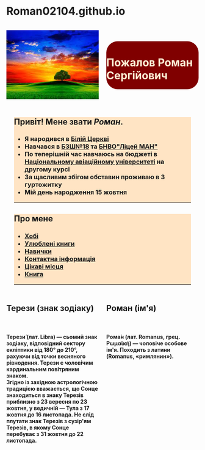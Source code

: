 # Roman02104.github.io
<!DOCTYPE html>
<html>
  <head>
    <title> Роман </title>
    <meta charset="utf-8">
    <link rel="stylesheet" href="CSS.css" />
    <style media="screen">
    #a{
    display: flex;
    justify-content: space-between;}
    .d{
    width:48%;}
    .c{
    background-color:#FFE4C4;
    margin:20px;}
    #m1{
    display: flex;
    align-items: center;
    width:48%}
    .m{
    background-color:#800000;
    border-radius:30px;
    }
    </style>
</head>
<body>
<div id="a">
  <div class="d">
   <p><img src="1.jpg" ></p>
  </div>
 <div id="m1">
 <div class="m">
   <h1 style="color:#ffefd5"> Пожалов Роман Сергійович </h1>
  </div>
  </div>
  </div>
<div class="c">
  <td >
    <h2>Привіт! Мене звати <em>Роман</em>.</h2>
<h3><ul>
<li>Я народився в <a href="https://uk.wikipedia.org/wiki/Біла_Церква"> Білій Церкві </a></li>
<li>Навчався в <a href="https://school.i18.pp.ua">БЗШ№18</a> та <a href="https://statelic.kiev.ua">БНВО"Ліцей МАН"</a></li>
<li>По теперішній час навчаюсь на бюджеті в <a href="https://nau.edu.ua">Національному авіаційному університеті</a> на другому курсі</li>
<li>За щасливим збігом обставин проживаю в 3 гуртожитку </li>
<li>Мій день народження 15 жовтня</li>
</ul></h3>
<hr>
</div>
<div class="c">
<h2>Про мене</h2>
<h3><ul>
  <li><a href="index1.html">Хобі</a></li>
  <li><a href="index2.html">Улюблені книги</a></li>
  <li><a href="index3.html">Навички</a></li>
  <li><a href="index4.html">Контактна інформація</a></li>
  <li><a href="4,4,2.html.html">Цікаві місця</a></li>
  <li><a href="parallax.html">Книга</a></li>
<ul></h3>
<hr>
</div>
<div id="a">
  <div class="d">
        <h2>Терези (знак зодіаку)</h2><br>
        <h4>Терези́ (лат. Libra)  — сьомий знак зодіаку, відповідний сектору екліптики від 180° до 210°, рахуючи від точки весняного рівнодення. Терези є чоловічим кардинальним повітряним знаком.<br>
            Згідно із західною астрологічною традицією вважається, що Сонце знаходиться в знаку Терезів приблизно з 23 вересня по 23 жовтня, у ведичній — Тула з 17 жовтня до 16 листопада. Не слід плутати знак Терезів з сузір'ям Терезів, в якому Сонце перебуває з 31 жовтня до 22 листопада.</h4>
    </div>
 <div class="d">
        <h2>Роман (ім'я)</h2><br>
        <h4>Рома́н (лат. Romanus, грец. Ρωμαϊκή) — чоловіче особове ім'я. Походить з латини (Romanus, «римлянин»).</h4>
</div></div>
  </body>
</html>

